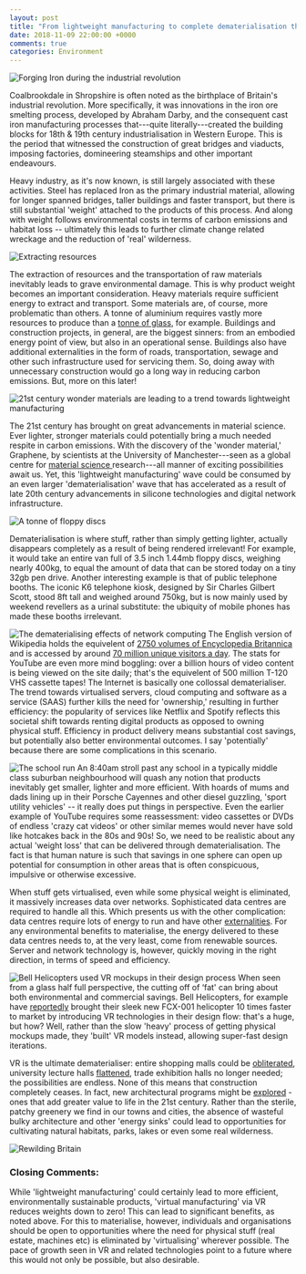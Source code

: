 ```yaml
---
layout: post
title: "From lightweight manufacturing to complete dematerialisation through VR"
date: 2018-11-09 22:00:00 +0000
comments: true
categories: Environment
---
```

![Forging Iron during the industrial revolution](http://industrialrevolution.org.uk/wp-content/uploads/2014/07/iron-steel-industrial-revolution.jpg)

Coalbrookdale in Shropshire is often noted as the birthplace of Britain's industrial revolution. More specifically, it was innovations in the iron ore smelting process, developed by Abraham Darby, and the consequent cast iron manufacturing processes that---quite literally---created the building blocks for 18th & 19th century industrialisation in Western Europe. This is the period that witnessed the construction of great bridges and viaducts, imposing factories, domineering steamships and other important endeavours. 

Heavy industry, as it's now known, is still largely associated with these activities. Steel has replaced Iron as the primary industrial material, allowing for longer spanned bridges, taller buildings and faster transport, but there is still substantial 'weight' attached to the products of this process. And along with weight follows environmental costs in terms of carbon emissions and habitat loss -- ultimately this leads to further climate change related wreckage and the reduction of 'real' wilderness.

![Extracting resources](https://images.pexels.com/photos/1238864/pexels-photo-1238864.jpeg?dl&fit=crop&crop=entropy&w=1280&h=853)

The extraction of resources and the transportation of raw materials inevitably leads to grave environmental damage. This is why product weight becomes an important consideration. Heavy materials require sufficient energy to extract and transport. Some materials are, of course, more problematic than others. A tonne of aluminium requires vastly more resources to produce than a [tonne of glass](https://static1.squarespace.com/static/5ad70714a9e0287694999f01/t/5b008674aa4a99a865c783ce/1526761081527/emodiedcarbon1.gif), for example. Buildings and construction projects, in general, are the biggest sinners: from an embodied energy point of view, but also in an operational sense. Buildings also have additional externalities in the form of roads, transportation, sewage and other such infrastructure used for servicing them. So, doing away with unnecessary construction would go a long way in reducing carbon emissions. But, more on this later!

![21st century wonder materials are leading to a trend towards lightweight manufacturing](https://www.graphene-info.com/files/graphene/powerbooster-graphene-flexible-touch-panel.jpg)

The 21st century has brought on great advancements in material science. Ever lighter, stronger materials could potentially bring a much needed respite in carbon emissions. With the discovery of the 'wonder material,' Graphene, by scientists at the University of Manchester---seen as a global centre for [material science ](https://www.themanufacturer.com/articles/global-lightweight-manufacturing-hub-forming-greater-manchester/) research---all manner of exciting possibilities await us. Yet, this 'lightweight manufacturing' wave could be consumed by an even larger 'dematerialisation' wave that has accelerated as a result of late 20th century advancements in silicone technologies and digital network infrastructure.

![A tonne of floppy discs](https://www.technobuffalo.com/wp-content/uploads/2013/12/3.5-Floppy.jpg)

Dematerialisation is where stuff, rather than simply getting lighter, actually disappears completely as a result of being rendered irrelevant! For example, it would take an entire van full of 3.5 inch 1.44mb floppy discs, weighing nearly 400kg, to equal the amount of data that can be stored today on a tiny 32gb pen drive. Another interesting example is that of public telephone booths. The iconic K6 telephone kiosk, designed by Sir Charles Gilbert Scott, stood 8ft tall and weighed around 750kg, but is now mainly used by weekend revellers as a urinal substitute: the ubiquity of mobile phones has made these booths irrelevant. 

![The dematerialising effects of network computing](https://images.pexels.com/photos/159304/network-cable-ethernet-computer-159304.jpeg?auto=compress&cs=tinysrgb&h=350)
The English version of Wikipedia holds the equivelent of [2750 volumes of Encyclopedia Britannica](https://en.m.wikipedia.org/wiki/Wikipedia:Size_in_volumes) and is accessed by around [70 million unique visitors a day](https://tools.wmflabs.org/siteviews/?platform=all-sites&source=unique-devices&range=latest-20&sites=en.wikipedia.org). The stats for YouTube are even more mind boggling: over a billion hours of video content is being viewed on the site daily; that's the equivelent of 500 million T-120 VHS cassette tapes! The Internet is basically one collossal dematerialiser. The trend towards virtualised servers, cloud computing and software as a service (SAAS) further kills the need for 'ownership,' resulting in further efficiency: the popularity of services like Netflix and Spotify reflects this societal shift towards renting digital products as opposed to owning physical stuff. Efficiency in product delivery means substantial cost savings, but potentially also better environmental outcomes. I say 'potentially' because there are some complications in this scenario.

![The school run](https://i.dailymail.co.uk/i/pix/2009/09/03/article-1211051-054B8955000005DC-802_468x295.jpg)
An 8:40am stroll past any school in a typically middle class suburban neighbourhood will quash any notion that products inevitably get smaller, lighter and more efficient. With hoards of mums and dads lining up in their Porsche Cayennes and other diesel guzzling, 'sport utility vehicles' -- it really does put things in perspective. Even the earlier example of YouTube requires some reassessment: video cassettes or DVDs of endless 'crazy cat videos' or other similar memes would never have sold like hotcakes back in the 80s and 90s! So, we need to be realistic about any actual 'weight loss' that can be delivered through dematerialisation. The fact is that human nature is such that savings in one sphere can open up potential for consumption in other areas that is often conspicuous, impulsive or otherwise excessive.

When stuff gets virtualised, even while some physical weight is eliminated, it massively increases data over networks. Sophisticated data centres are required to handle all this. Which presents us with the other complication: data centres require lots of energy to run and have other [externalities](https://www.greenhousedata.com/blog/data-center-environmental-impact-goes-beyond-emissions). For any environmental benefits to materialise, the energy delivered to these data centres needs to, at the very least, come from renewable sources. Server and network technology is, however, quickly moving in the right direction, in terms of speed and efficiency.

![Bell Helicopters used VR mockups in their design process](https://d201n44z4ifond.cloudfront.net/wp-content/uploads/sites/6/2018/09/25135016/FCX-001_Concept_Fly_Over_City_Toronto-1024x647.jpg)
When seen from a glass half full perspective, the cutting off of ‘fat' can bring about both environmental and commercial savings. Bell Helicopters, for example have [reportedly](https://blog.vive.com/us/2018/09/26/bell-brings-revolutionary-fcx-001-market-10-times-faster-htc-vive/) brought their sleek new FCX-001 helicopter 10 times faster to market by introducing VR technologies in their design flow: that's a huge, but how? Well, rather than the slow 'heavy' process of getting physical mockups made, they 'built' VR models instead, allowing super-fast design iterations. 

VR is the ultimate dematerialiser: entire shopping malls could be [obliterated](https://nitins.space/virtually-shopping/), university lecture halls [flattened](http://thedaily.case.edu/dental-lectures-virtual-reality-flip-learning-experience/), trade exhibition halls no longer needed; the possibilities are endless. None of this means that construction completely ceases. In fact, new architectural programs might be [explored](https://inhabitat.com/great-green-roof-crowns-the-new-st-elizabeths-east-gateway-pavilion-in-historic-d-c/) - ones that add greater value to life in the 21st century. Rather than the sterile, patchy greenery we find in our towns and cities, the absence of wasteful bulky architecture and other 'energy sinks' could lead to opportunities for cultivating natural habitats, parks, lakes or even some real wilderness. 

![Rewilding Britain](https://www.rewildingbritain.org.uk/assets/components/phpthumbof/cache/PC_pine_marten.5a457561a7f8cc250728088513873b10.jpg)
### Closing Comments:
While 'lightweight manufacturing' could certainly lead to more efficient, environmentally sustainable products, 'virtual manufacturing' via VR reduces weights down to zero! This can lead to significant benefits, as noted above. For this to materialise, however, individuals and organisations should be open to opportunities where the need for physical stuff (real estate, machines etc) is eliminated by 'virtualising' wherever possible. The pace of growth seen in VR and related technologies point to a future where this would not only be possible, but also desirable.